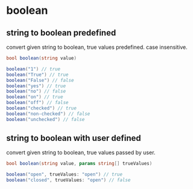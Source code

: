 # boolean

## string to boolean predefined

convert given string to boolean, true values predefined.
case insensitive.

```csharp
bool boolean(string value)
```

```csharp
boolean("1") // true
boolean("True") // true
boolean("False") // false
boolean("yes") // true
boolean("no") // false
boolean("on") // true
boolean("off") // false
boolean("checked") // true
boolean("non-checked") // false
boolean("unchecked") // false
```

## string to boolean with user defined

convert given string to boolean, true values passed by user.

```csharp
bool boolean(string value, params string[] trueValues)
```

```csharp
boolean("open", trueValues: "open") // true
boolean("closed", trueValues: "open") // false
```
